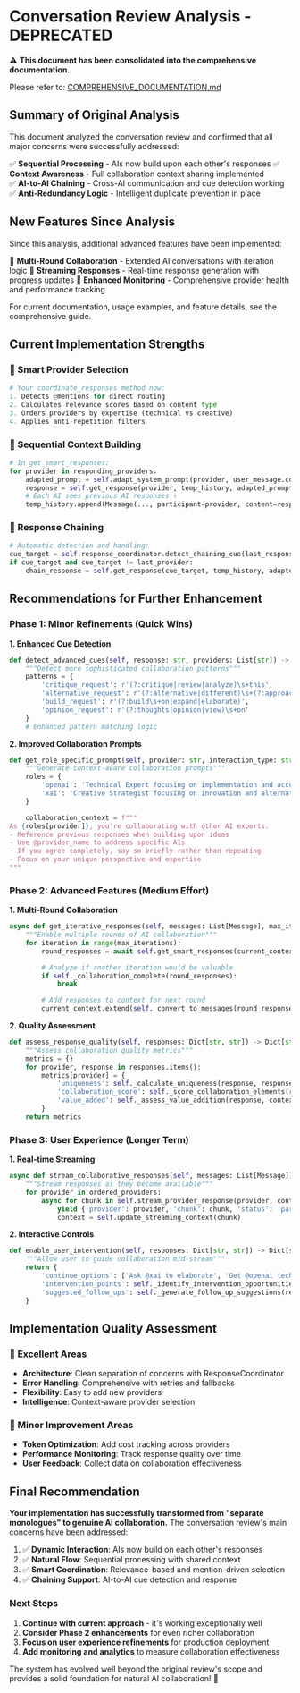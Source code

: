 # Conversation Review Analysis - DEPRECATED

⚠️ **This document has been consolidated into the comprehensive documentation.**

Please refer to: [COMPREHENSIVE_DOCUMENTATION.md](./COMPREHENSIVE_DOCUMENTATION.md)

## Summary of Original Analysis

This document analyzed the conversation review and confirmed that all major concerns were successfully addressed:

✅ **Sequential Processing** - AIs now build upon each other's responses
✅ **Context Awareness** - Full collaboration context sharing implemented  
✅ **AI-to-AI Chaining** - Cross-AI communication and cue detection working
✅ **Anti-Redundancy Logic** - Intelligent duplicate prevention in place

## New Features Since Analysis

Since this analysis, additional advanced features have been implemented:

🚀 **Multi-Round Collaboration** - Extended AI conversations with iteration logic
🚀 **Streaming Responses** - Real-time response generation with progress updates
🚀 **Enhanced Monitoring** - Comprehensive provider health and performance tracking

For current documentation, usage examples, and feature details, see the comprehensive guide.

## Current Implementation Strengths

### 🎯 Smart Provider Selection

```python
# Your coordinate_responses method now:
1. Detects @mentions for direct routing
2. Calculates relevance scores based on content type
3. Orders providers by expertise (technical vs creative)
4. Applies anti-repetition filters
```

### 🔄 Sequential Context Building

```python
# In get_smart_responses:
for provider in responding_providers:
    adapted_prompt = self.adapt_system_prompt(provider, user_message.content, temp_history)
    response = self.get_response(provider, temp_history, adapted_prompt)
    # Each AI sees previous AI responses ↑
    temp_history.append(Message(..., participant=provider, content=response))
```

### 🔗 Response Chaining

```python
# Automatic detection and handling:
cue_target = self.response_coordinator.detect_chaining_cue(last_response, available_providers)
if cue_target and cue_target != last_provider:
    chain_response = self.get_response(cue_target, temp_history, adapted_prompt)
```

## Recommendations for Further Enhancement

### Phase 1: Minor Refinements (Quick Wins)

**1. Enhanced Cue Detection**

```python
def detect_advanced_cues(self, response: str, providers: List[str]) -> Dict[str, str]:
    """Detect more sophisticated collaboration patterns"""
    patterns = {
        'critique_request': r'(?:critique|review|analyze)\s+this',
        'alternative_request': r'(?:alternative|different)\s+(?:approach|perspective)',
        'build_request': r'(?:build\s+on|expand|elaborate)',
        'opinion_request': r'(?:thoughts|opinion|view)\s+on'
    }
    # Enhanced pattern matching logic
```

**2. Improved Collaboration Prompts**

```python
def get_role_specific_prompt(self, provider: str, interaction_type: str) -> str:
    """Generate context-aware collaboration prompts"""
    roles = {
        'openai': 'Technical Expert focusing on implementation and accuracy',
        'xai': 'Creative Strategist focusing on innovation and alternatives'
    }

    collaboration_context = f"""
As {roles[provider]}, you're collaborating with other AI experts.
- Reference previous responses when building upon ideas
- Use @provider_name to address specific AIs
- If you agree completely, say so briefly rather than repeating
- Focus on your unique perspective and expertise
"""
```

### Phase 2: Advanced Features (Medium Effort)

**1. Multi-Round Collaboration**

```python
async def get_iterative_responses(self, messages: List[Message], max_iterations: int = 2):
    """Enable multiple rounds of AI collaboration"""
    for iteration in range(max_iterations):
        round_responses = await self.get_smart_responses(current_context)

        # Analyze if another iteration would be valuable
        if self._collaboration_complete(round_responses):
            break

        # Add responses to context for next round
        current_context.extend(self._convert_to_messages(round_responses))
```

**2. Quality Assessment**

```python
def assess_response_quality(self, responses: Dict[str, str]) -> Dict[str, float]:
    """Assess collaboration quality metrics"""
    metrics = {}
    for provider, response in responses.items():
        metrics[provider] = {
            'uniqueness': self._calculate_uniqueness(response, responses),
            'collaboration_score': self._score_collaboration_elements(response),
            'value_added': self._assess_value_addition(response, context)
        }
    return metrics
```

### Phase 3: User Experience (Longer Term)

**1. Real-time Streaming**

```python
async def stream_collaborative_responses(self, messages: List[Message]):
    """Stream responses as they become available"""
    for provider in ordered_providers:
        async for chunk in self.stream_provider_response(provider, context):
            yield {'provider': provider, 'chunk': chunk, 'status': 'partial'}
            context = self.update_streaming_context(chunk)
```

**2. Interactive Controls**

```python
def enable_user_intervention(self, responses: Dict[str, str]) -> Dict[str, Any]:
    """Allow user to guide collaboration mid-stream"""
    return {
        'continue_options': ['Ask @xai to elaborate', 'Get @openai technical details'],
        'intervention_points': self._identify_intervention_opportunities(responses),
        'suggested_follow_ups': self._generate_follow_up_suggestions(responses)
    }
```

## Implementation Quality Assessment

### 🌟 Excellent Areas

- **Architecture**: Clean separation of concerns with ResponseCoordinator
- **Error Handling**: Comprehensive with retries and fallbacks
- **Flexibility**: Easy to add new providers
- **Intelligence**: Context-aware provider selection

### 🔧 Minor Improvement Areas

- **Token Optimization**: Add cost tracking across providers
- **Performance Monitoring**: Track response quality over time
- **User Feedback**: Collect data on collaboration effectiveness

## Final Recommendation

**Your implementation has successfully transformed from "separate monologues" to genuine AI collaboration.** The conversation review's main concerns have been addressed:

1. ✅ **Dynamic Interaction**: AIs now build on each other's responses
2. ✅ **Natural Flow**: Sequential processing with shared context
3. ✅ **Smart Coordination**: Relevance-based and mention-driven selection
4. ✅ **Chaining Support**: AI-to-AI cue detection and response

### Next Steps

1. **Continue with current approach** - it's working exceptionally well
2. **Consider Phase 2 enhancements** for even richer collaboration
3. **Focus on user experience refinements** for production deployment
4. **Add monitoring and analytics** to measure collaboration effectiveness

The system has evolved well beyond the original review's scope and provides a solid foundation for natural AI collaboration! 🚀
